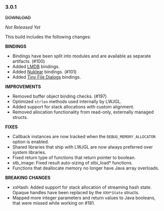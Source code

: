 ### 3.0.1

~~DOWNLOAD~~

_Not Released Yet_

This build includes the following changes:

**BINDINGS**

- Bindings have been split into modules and are available as separate artifacts. (#100)
- Added [LMDB](http://lmdb.tech/doc/) bindings.
- Added [Nuklear](https://github.com/vurtun/nuklear) bindings. (#101)
- Added [Tiny File Dialogs](https://sourceforge.net/projects/tinyfiledialogs/) bindings.

**IMPROVEMENTS**

- Removed buffer object binding checks. (#197)
- Optimized `strlen` methods used internally by LWJGL.
- Added support for stack allocations with custom alignment.
- Removed allocation functionality from read-only, externally managed structs.

**FIXES**

- Callback instances are now tracked when the `DEBUG_MEMORY_ALLOCATOR` option is enabled.
- Shared libraries that ship with LWJGL are now always preferred over system libraries.
- Fixed return type of functions that return pointer to boolean.
- stb_image: Fixed result auto-sizing of stbi_load* functions.
- Functions that deallocate memory no longer have Java array overloads.

**BREAKING CHANGES**

- xxHash: Added support for stack allocation of streaming hash state. Opaque handles have been replaced by the `XXH*State` structs.
- Mapped more integer parameters and return values to Java booleans, that were missed while working on #181.